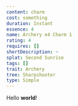 ```yaml
---
content: charm
cost: something
duration: Instant
essence: 4
name: Archery e4 Charm 1
rating: 4
requires: []
shortDescription: ~
splat: Second Sunrise
tags: []
trait: Archery
tree: Sharpshooter
type: Simple
---
```


Hello **world**!
